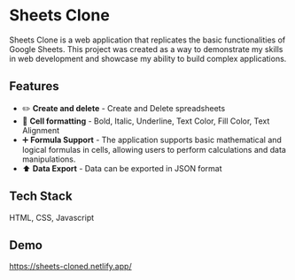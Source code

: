 
# Sheets Clone

Sheets Clone is a web application that replicates the basic functionalities of Google Sheets.
This project was created as a way to demonstrate my skills in web development and showcase my ability to build complex applications.


## Features

- ✏️ **Create and delete** - Create and Delete spreadsheets
- 📑 **Cell formatting** - Bold, Italic, Underline, Text Color, Fill Color, Text Alignment	
- ➕ **Formula Support** - The application supports basic mathematical and logical formulas in cells, allowing users to perform calculations and data manipulations.
- ⬆️ **Data Export** - Data can be exported in JSON format


## Tech Stack
HTML, CSS, Javascript


## Demo

https://sheets-cloned.netlify.app/




